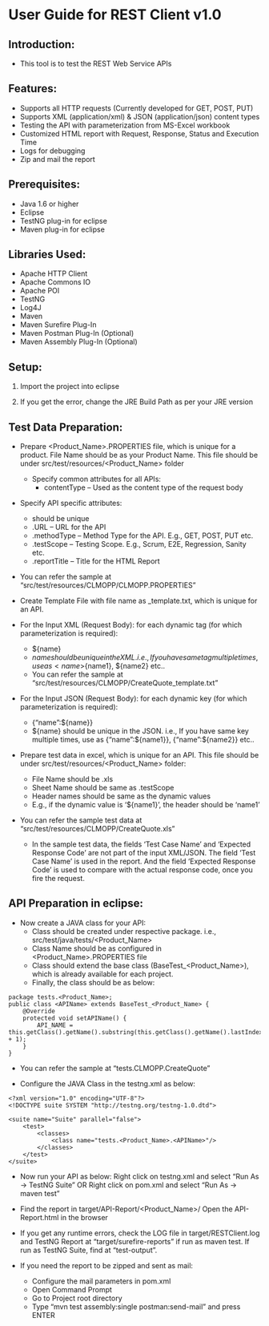 User Guide for REST Client v1.0
===============================

Introduction:
-------------
- This tool is to test the REST Web Service APIs

Features:
---------
- Supports all HTTP requests (Currently developed for GET, POST, PUT)
- Supports XML (application/xml) & JSON (application/json) content types
- Testing the API with parameterization from MS-Excel workbook
- Customized HTML report with Request, Response, Status and Execution Time
- Logs for debugging
- Zip and mail the report

Prerequisites:
--------------
- Java 1.6 or higher
- Eclipse
- TestNG plug-in for eclipse
- Maven plug-in for eclipse

Libraries Used:
---------------
- Apache HTTP Client
- Apache Commons IO
- Apache POI
- TestNG
- Log4J
- Maven
- Maven Surefire Plug-In
- Maven Postman Plug-In (Optional)
- Maven Assembly Plug-In (Optional)

Setup:
------
1. Import the project into eclipse

2. If you get the error, change the JRE Build Path as per your JRE version

Test Data Preparation:
----------------------

- Prepare <Product_Name>.PROPERTIES file, which is unique for a product. File Name should be as your Product Name. This file should be under src/test/resources/<Product_Name> folder
  - Specify common attributes for all APIs:
    - contentType – Used as the content type of the request body
 - Specify API specific attributes:
    - <APIName> should be unique
    - <APIName>.URL – URL for the API
    - <APIName>.methodType – Method Type for the API. E.g., GET, POST, PUT etc.
    - <APIName>.testScope – Testing Scope. E.g., Scrum, E2E, Regression, Sanity etc.
    - <APIName>.reportTitle – Title for the HTML Report
  - You can refer the sample at “src/test/resources/CLMOPP/CLMOPP.PROPERTIES”

- Create Template File with file name as <APIName>_template.txt, which is unique for an API.

- For the Input XML (Request Body): for each dynamic tag (for which parameterization is required):
  - <name>${name}</name>
  - ${name} should be unique in the XML. i.e., If you have same tag multiple times, use as <name>${name1}</name>, <name>${name2}</name> etc..
  - You can refer the sample at “src/test/resources/CLMOPP/CreateQuote_template.txt”

- For the Input JSON (Request Body): for each dynamic key (for which parameterization is required):
  - {“name”:${name}}
  - ${name} should be unique in the JSON. i.e., If you have same key multiple times, use as {“name”:${name1}}, {“name”:${name2}} etc..

- Prepare test data in excel, which is unique for an API. This file should be under src/test/resources/<Product_Name> folder:
  - File Name should be <APIName>.xls
  - Sheet Name should be same as <APIName>.testScope
  - Header names should be same as the dynamic values
  - E.g., if the dynamic value is ‘${name1}’, the header should be ‘name1’

- You can refer the sample test data at “src/test/resources/CLMOPP/CreateQuote.xls”
  - In the sample test data, the fields ‘Test Case Name’ and ‘Expected Response Code’ are not part of the input XML/JSON. The field ‘Test Case Name’ is used in the report. And the field ‘Expected Response Code’ is used to compare with the actual response code, once you fire the request.

API Preparation in eclipse:
---------------------------

- Now create a JAVA class for your API:
  - Class should be created under respective package. i.e., src/test/java/tests/<Product_Name>
  - Class Name should be <APIName> as configured in <Product_Name>.PROPERTIES file
  - Class should extend the base class (BaseTest_<Product_Name>), which is already available for each project.
  - Finally, the class should be as below:
```
package tests.<Product_Name>;
public class <APIName> extends BaseTest_<Product_Name> {
	@Override
	protected void setAPIName() {
		API_NAME = this.getClass().getName().substring(this.getClass().getName().lastIndexOf('.') + 1);
	}
}
```
  - You can refer the sample at “tests.CLMOPP.CreateQuote”

- Configure the JAVA Class in the testng.xml as below:
```
<?xml version="1.0" encoding="UTF-8"?>
<!DOCTYPE suite SYSTEM "http://testng.org/testng-1.0.dtd">

<suite name="Suite" parallel="false">
	<test>
		<classes>
			<class name="tests.<Product_Name>.<APIName>"/>
		</classes>
	</test>
</suite>
```
- Now run your API as below:
Right click on testng.xml and select “Run As -> TestNG Suite”
OR
Right click on pom.xml and select “Run As -> maven test”

- Find the report in target/API-Report/<Product_Name>/<APIName>
Open the API-Report.html in the browser

- If you get any runtime errors, check the LOG file in target/RESTClient.log and TestNG Report at “target/surefire-reports” if run as maven test. If run as TestNG Suite, find at “test-output”.

- If you need the report to be zipped and sent as mail:
  - Configure the mail parameters in pom.xml
  - Open Command Prompt
  - Go to Project root directory
  - Type “mvn test assembly:single postman:send-mail” and press ENTER
